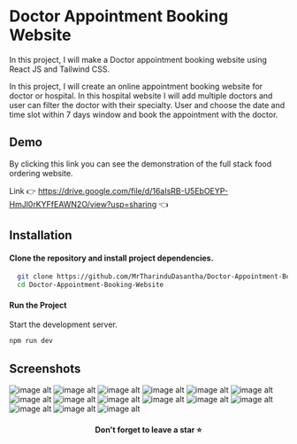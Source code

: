 # Doctor Appointment Booking Website

In this project, I will make a Doctor appointment booking website using React JS and Tailwind CSS.

In this project, I will create an online appointment booking website for doctor or hospital. In this hospital website I will add multiple doctors and user can filter the doctor with their specialty. User and choose the date and time slot within 7 days window and book the appointment with the doctor.

## Demo

By clicking this link you can see the demonstration of the full stack food ordering website.

Link 👉 https://drive.google.com/file/d/16aIsRB-U5EbOEYP-HmJl0rKYFfEAWN2O/view?usp=sharing 👈


## Installation

#### Clone the repository and install project dependencies.
```bash
  git clone https://github.com/MrTharinduDasantha/Doctor-Appointment-Booking-Website.git
  cd Doctor-Appointment-Booking-Website
```
#### Run the Project
Start the development server.
```bash
npm run dev
```

## Screenshots

![image alt](https://github.com/MrTharinduDasantha/Doctor-Appointment-Booking-App/blob/1af3def22bb6451b7369cb93fe9ebc85e4a3714a/Img%20-%201.png)
![image alt](https://github.com/MrTharinduDasantha/Doctor-Appointment-Booking-App/blob/1af3def22bb6451b7369cb93fe9ebc85e4a3714a/Img%20-%202.png)
![image alt](https://github.com/MrTharinduDasantha/Doctor-Appointment-Booking-App/blob/1af3def22bb6451b7369cb93fe9ebc85e4a3714a/Img%20-%203.png)
![image alt](https://github.com/MrTharinduDasantha/Doctor-Appointment-Booking-App/blob/1af3def22bb6451b7369cb93fe9ebc85e4a3714a/Img%20-%204.png)
![image alt](https://github.com/MrTharinduDasantha/Doctor-Appointment-Booking-App/blob/1af3def22bb6451b7369cb93fe9ebc85e4a3714a/Img%20-%205.png)
![image alt](https://github.com/MrTharinduDasantha/Doctor-Appointment-Booking-App/blob/1af3def22bb6451b7369cb93fe9ebc85e4a3714a/Img%20-%206.png)
![image alt](https://github.com/MrTharinduDasantha/Doctor-Appointment-Booking-App/blob/1af3def22bb6451b7369cb93fe9ebc85e4a3714a/Img%20-%207.png)
![image alt](https://github.com/MrTharinduDasantha/Doctor-Appointment-Booking-App/blob/1af3def22bb6451b7369cb93fe9ebc85e4a3714a/Img%20-%208.png)
![image alt](https://github.com/MrTharinduDasantha/Doctor-Appointment-Booking-App/blob/1af3def22bb6451b7369cb93fe9ebc85e4a3714a/Img%20-%208.png)
![image alt](https://github.com/MrTharinduDasantha/Doctor-Appointment-Booking-App/blob/1af3def22bb6451b7369cb93fe9ebc85e4a3714a/Img%20-%209.png)
![image alt](https://github.com/MrTharinduDasantha/Doctor-Appointment-Booking-App/blob/1af3def22bb6451b7369cb93fe9ebc85e4a3714a/Img%20-%2010.png)
![image alt](https://github.com/MrTharinduDasantha/Doctor-Appointment-Booking-App/blob/1af3def22bb6451b7369cb93fe9ebc85e4a3714a/Img%20-%2011.png)
![image alt](https://github.com/MrTharinduDasantha/Doctor-Appointment-Booking-App/blob/1af3def22bb6451b7369cb93fe9ebc85e4a3714a/Img%20-%2012.png)
![image alt](https://github.com/MrTharinduDasantha/Doctor-Appointment-Booking-App/blob/1af3def22bb6451b7369cb93fe9ebc85e4a3714a/Img%20-%2013.png)
![image alt](https://github.com/MrTharinduDasantha/Doctor-Appointment-Booking-App/blob/1af3def22bb6451b7369cb93fe9ebc85e4a3714a/Img%20-%2014.png)

<h4 align="center"> Don't forget to leave a star ⭐️ </h4>
